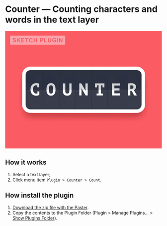# Counter — Counting characters and words in the text layer


![Counter](/counter-sketch-plugin_volorf.gif)


## How it works
1. Select a text layer;
2. Click menu item ```Plugin > Counter > Count```.

## How install the plugin
1. [Download the zip file with the Paster](https://github.com/Volorf/Counter/archive/master.zip).
2. Copy the contents to the Plugin Folder (Plugin > Manage Plugins... > [Show Plugins Folder](http://frolovoleg.ru/images/sketch-plugin-folder.png)).
